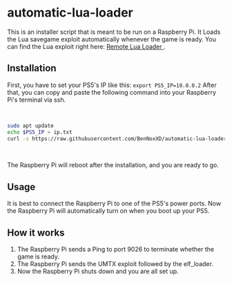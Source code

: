 # automatic-lua-loader
This is an installer script that is meant to be run on a Raspberry Pi. It Loads the Lua savegame exploit automatically whenever the game is ready. You can find the Lua exploit right here: [Remote Lua Loader
](https://github.com/Leeful/leeful.github.io).


## Installation
First, you have to set your PS5's IP like this:
`export PS5_IP=10.0.0.2`
After that, you can copy and paste the following command into your Raspberry Pi's terminal via ssh. 

<br>

```sh
sudo apt update
echo $PS5_IP > ip.txt
curl -s https://raw.githubusercontent.com/BenNoxXD/automatic-lua-loader/refs/heads/main/install.sh | sudo bash
```

<br>

The Raspberry Pi will reboot after the installation, and you are ready to go. 


## Usage
It is best to connect the Raspberry Pi to one of the PS5's power ports. Now the Raspberry Pi will automatically turn on when you boot up your PS5.


## How it works
1. The Raspberry Pi sends a Ping to port 9026 to terminate whether the game is ready. 
2. The Raspberry Pi sends the UMTX exploit followed by the elf_loader.
3. Now the Raspberry Pi shuts down and you are all set up. 
